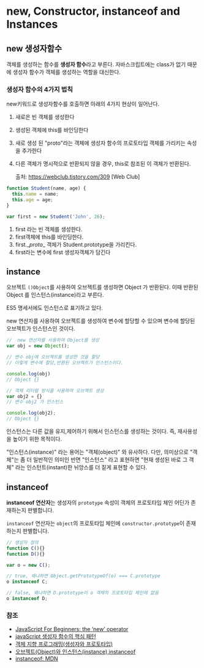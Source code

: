 # new, Constructor, instanceof and Instances



## new 생성자함수

객체를 생성하는 함수를 **생성자 함수**라고 부른다. 자바스크립트에는 class가 없기 때문에 생성자 함수가 객체를 생성하는 역할을 대신한다.



### 생성자 함수의 4가지 법칙

 new키워드로 생성자함수를 호출하면 아래의 4가지 현상이 일어난다.

1. 새로은 빈 객체를 생성한다

2. 생성된 객체에 this를 바인딩한다

3. 새로 생성 된 "proto"라는 객체에 생성자 함수의 프로토타입 객체를 가리키는 속성을 추가한다

4. 다른 객체가 명시적으로 반환되지 않을 경우, this로 참조된 이 객체가 반환된다.

   출처: <https://webclub.tistory.com/309> [Web Club]



```js
function Student(name, age) {
  this.name = name;
  this.age = age;
}

var first = new Student('John', 26);
```

1. first 라는 빈 객체를 생성한다.
2. first객체에 this를 바인딩한다.
3. first.\__proto__ 객체가 Student.prototype을 가리킨다.
4. first라는 변수에 first 생성자객체가 담긴다



## instance

오브젝트 `()Object`를 사용하여 오브젝트를 생성하면 Object 가 반환된다. 이때 반환된 Object 를 인스턴스(instance)라고 부른다.

ES5 명세서에도 인스턴스로 표기하고 있다.

new 연산자를 사용하여 오브젝트를 생성하여 변수에 할당할 수 있으며 변수에 할당된 오브젝트가 인스턴스인 것이다.

```js
//  new 연산자를 사용하여 Object를 생성
var obj = new Object();

// 변수 obj에 오브젝트를 생성한 것을 할당
// 이렇게 변수에 할당,반환된 오브젝트가 인스턴스이다.

console.log(obj)
// Object {}

// 객체 리터럴 방식을 사용하여 오브젝트 생성
var obj2 = {}
// 변수 obj2 가 인스턴스

console.log(obj2);
// Object {}
```

인스턴스는 다른 값을 유지,제어하기 위해서 인스턴스를 생성하는 것이다. 즉, 재사용성을 높이기 위한 목적이다.

"인스턴스(instance)" 라는 용어는 "객체(object)" 와 유사하다. 다만, 의미상으로 "객체"는 좀 더 일반적인 의미인 반면 "인스턴스" 라고 표현하면 "현재 생성된 바로 그 객체" 라는 인스턴트(instant)한 뉘앙스를 더 짙게 표현할 수 있다.



## instanceof

**instanceof 연산자**는 생성자의 `prototype` 속성이 객체의 프로토타입 체인 어딘가 존재하는지 판별합니다.

`instanceof` 연산자는 `object`의 프로토타입 체인에 `constructor.prototype`이 존재하는지 판별합니다.

```js
// 생성자 정의
function C(){}
function D(){}

var o = new C();

// true, 왜냐하면 Object.getPrototypeOf(o) === C.prototype
o instanceof C;

// false, 왜냐하면 D.prototype이 o 객체의 프로토타입 체인에 없음
o instanceof D;
```



### 참조

- [JavaScript For Beginners: the ‘new’ operator](https://codeburst.io/javascript-for-beginners-the-new-operator-cee35beb669e)
- [javaScript 생성자 함수의 핵심 패턴]( <https://webclub.tistory.com/309>)
- [객체 지향 프로그래밍(생성자와 프로토타입)](<https://www.zerocho.com/category/JavaScript/post/573c2acf91575c17008ad2fc>)
- [오브젝트(Object)와 인스턴스(instance),instanceof](https://webclub.tistory.com/37)
- [instanceof: MDN](<https://developer.mozilla.org/ko/docs/Web/JavaScript/Reference/Operators/instanceof>)

